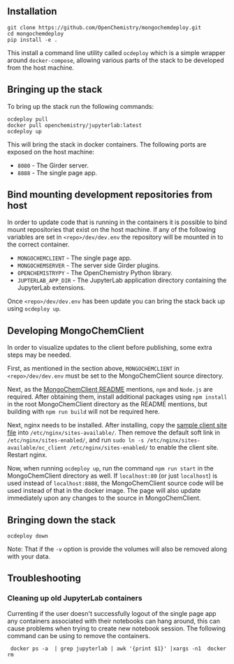 Installation
------------
    git clone https://github.com/OpenChemistry/mongochemdeploy.git
    cd mongochemdeploy
    pip install -e .

This install a command line utility called ```ocdeploy``` which is a simple wrapper around ```docker-compose```, allowing
various parts of the stack to be developed from the host machine.

Bringing up the stack
---------------------

To bring up the stack run the following commands:

    ocdeploy pull
    docker pull openchemistry/jupyterlab:latest
    ocdeploy up
    
This will bring the stack in docker containers. The following ports are exposed on the host machine:

- ```8080``` - The Girder server.
- ```8888``` - The single page app.



Bind mounting development repositories from host
------------------------------------------------

In order to update code that is running in the containers it is possible to bind mount repositories that exist on the host
machine. If any of the following variables are set in ```<repo>/dev/dev.env``` the repository will be mounted in to the correct
container.

- ```MONGOCHEMCLIENT``` - The single page app.
- ```MONGOCHEMSERVER``` - The server side Girder plugins.
- ```OPENCHEMISTRYPY``` - The OpenChemistry Python library.
- ```JUPTERLAB_APP_DIR``` - The JupyterLab application directory containing the JupyterLab extensions.

Once ```<repo>/dev/dev.env``` has been update you can bring the stack back up using ```ocdeploy up```.

Developing MongoChemClient
--------------------------

In order to visualize updates to the client before publishing, some extra steps may be needed.

First, as mentioned in the section above, ```MONGOCHEMCLIENT``` in ```<repo>/dev/dev.env``` must 
be set to the MongoChemClient source directory.

Next, as the [MongoChemClient README](https://github.com/OpenChemistry/mongochemclient/blob/master/README.md) mentions,
`npm` and `Node.js` are required. After obtaining them, install additional packages using `npm install` in the 
root MongoChemClient directory as the README mentions, but building with `npm run build` will not be required here.

Next, nginx needs to be installed. After installing, copy the [sample client site file](nginx/oc_client) into 
`/etc/nginx/sites-available/`. Then remove the default soft link in `/etc/nginx/sites-enabled/`, and run
`sudo ln -s /etc/nginx/sites-available/oc_client /etc/nginx/sites-enabled/` to enable the client site.
Restart nginx.

Now, when running `ocdeploy up`, run the command `npm run start` in the MongoChemClient directory as well.
If `localhost:80` (or just `localhost`) is used instead of `localhost:8888`, the MongoChemClient source
code will be used instead of that in the docker image. The page will also update immediately upon any
changes to the source in MongoChemClient.


Bringing down the stack
-----------------------

```ocdeploy down```

Note: That if the ```-v``` option is provide the volumes will also be removed along with your data.


Troubleshooting
---------------

### Cleaning up old JupyterLab containers

Currenting if the user doesn't successfully logout of the single page app any containers associated with their notebooks can hang around, this can cause problems when trying to create new notebook session. The following command can be using to remove the containers.

     docker ps -a  | grep jupyterlab | awk '{print $1}' |xargs -n1  docker rm
